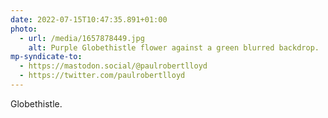 ```yaml
---
date: 2022-07-15T10:47:35.891+01:00
photo:
  - url: /media/1657878449.jpg
    alt: Purple Globethistle flower against a green blurred backdrop.
mp-syndicate-to:
  - https://mastodon.social/@paulrobertlloyd
  - https://twitter.com/paulrobertlloyd
---
```

Globethistle.
